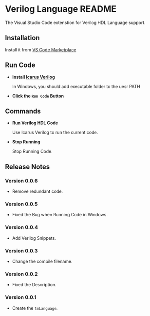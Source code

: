 # Verilog Language README

The Visual Studio Code extenstion for Verilog HDL Language support.

## Installation

Install it from [VS Code Marketplace](https://marketplace.visualstudio.com/items/itemName=leafvmaple.verilog)

## Run Code

* **Install [Icarus Verilog](https://iverilog.fandom.com/wiki/Installation_Guide)**

  In Windows, you should add executable folder to the uesr PATH

* **Click the `Run Code` Button**

## Commands

* **Run Verilog HDL Code**

    Use Icarus Verilog to run the current code.

* **Stop Running**

    Stop Running Code.

## Release Notes

### Version 0.0.6

* Remove redundant code.

### Version 0.0.5

* Fixed the Bug when Running Code in Windows.

### Version 0.0.4

* Add Verilog Snippets.

### Version 0.0.3

* Change the compile filename.

### Version 0.0.2

* Fixed the Description.

### Version 0.0.1

* Create the `tmLanguage`.
